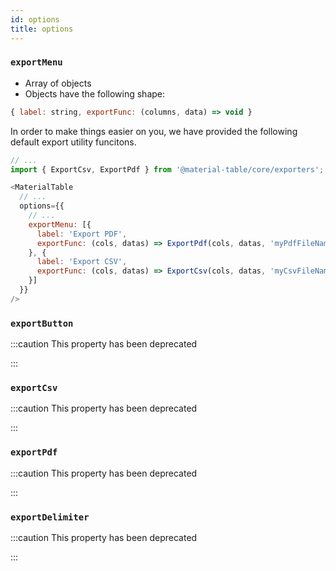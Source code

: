 ```yaml
---
id: options
title: options
---
```


### `exportMenu`

   - Array of objects
   - Objects have the following shape: 
   
```javascript
{ label: string, exportFunc: (columns, data) => void }
```

In order to make things easier on you, we have provided the following default export utility funcitons.

```javascript
// ...
import { ExportCsv, ExportPdf } from '@material-table/core/exporters';

<MaterialTable 
  // ...
  options={{
    // ...
    exportMenu: [{
      label: 'Export PDF',
      exportFunc: (cols, datas) => ExportPdf(cols, datas, 'myPdfFileName')
    }, {
      label: 'Export CSV',
      exportFunc: (cols, datas) => ExportCsv(cols, datas, 'myCsvFileName')
    }]
  }}
/>
```

### `exportButton`

:::caution This property has been deprecated

:::

### `exportCsv`

:::caution This property has been deprecated

:::

### `exportPdf`

:::caution This property has been deprecated

:::

### `exportDelimiter`

:::caution This property has been deprecated

:::